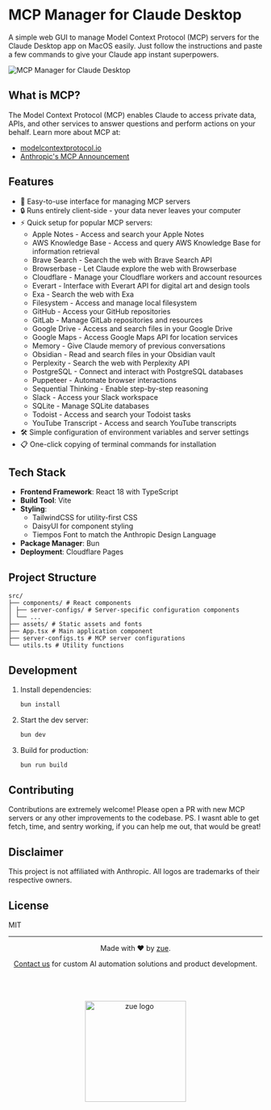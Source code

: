 # MCP Manager for Claude Desktop

A simple web GUI to manage Model Context Protocol (MCP) servers for the Claude Desktop app on MacOS easily. Just follow the instructions and paste a few commands to give your Claude app instant superpowers.

![MCP Manager for Claude Desktop](https://assets.zue.ai/mcp-manager-hero.png)

## What is MCP?

The Model Context Protocol (MCP) enables Claude to access private data, APIs, and other services to answer questions and perform actions on your behalf. Learn more about MCP at:

- [modelcontextprotocol.io](https://modelcontextprotocol.io)
- [Anthropic's MCP Announcement](https://www.anthropic.com/news/model-context-protocol)

## Features

- 🚀 Easy-to-use interface for managing MCP servers
- 🔒 Runs entirely client-side - your data never leaves your computer
- ⚡️ Quick setup for popular MCP servers:
  - Apple Notes - Access and search your Apple Notes
  - AWS Knowledge Base - Access and query AWS Knowledge Base for information retrieval
  - Brave Search - Search the web with Brave Search API
  - Browserbase - Let Claude explore the web with Browserbase
  - Cloudflare - Manage your Cloudflare workers and account resources
  - Everart - Interface with Everart API for digital art and design tools
  - Exa - Search the web with Exa
  - Filesystem - Access and manage local filesystem
  - GitHub - Access your GitHub repositories
  - GitLab - Manage GitLab repositories and resources
  - Google Drive - Access and search files in your Google Drive
  - Google Maps - Access Google Maps API for location services
  - Memory - Give Claude memory of previous conversations
  - Obsidian - Read and search files in your Obsidian vault
  - Perplexity - Search the web with Perplexity API
  - PostgreSQL - Connect and interact with PostgreSQL databases
  - Puppeteer - Automate browser interactions
  - Sequential Thinking - Enable step-by-step reasoning
  - Slack - Access your Slack workspace
  - SQLite - Manage SQLite databases
  - Todoist - Access and search your Todoist tasks
  - YouTube Transcript - Access and search YouTube transcripts
- 🛠 Simple configuration of environment variables and server settings
- 📋 One-click copying of terminal commands for installation

## Tech Stack

- **Frontend Framework**: React 18 with TypeScript
- **Build Tool**: Vite
- **Styling**:
  - TailwindCSS for utility-first CSS
  - DaisyUI for component styling
  - Tiempos Font to match the Anthropic Design Language
- **Package Manager**: Bun
- **Deployment**: Cloudflare Pages

## Project Structure

```plaintext
src/
├── components/ # React components
│ ├── server-configs/ # Server-specific configuration components
│ └── ...
├── assets/ # Static assets and fonts
├── App.tsx # Main application component
├── server-configs.ts # MCP server configurations
└── utils.ts # Utility functions
```

## Development

1. Install dependencies:

   ```bash
   bun install
   ```

2. Start the dev server:

   ```bash
   bun dev
   ```

3. Build for production:

   ```bash
   bun run build
   ```

## Contributing

Contributions are extremely welcome! Please open a PR with new MCP servers or any other improvements to the codebase.
PS. I wasnt able to get fetch, time, and sentry working, if you can help me out, that would be great!

## Disclaimer

This project is not affiliated with Anthropic. All logos are trademarks of their respective owners.

## License

MIT

---

<center>
Made with ❤️ by <a href="https://zue.ai">zue</a>.

[Contact us](https://zue.ai/talk-to-us) for custom AI automation solutions and product development.

<br />
<br />
<br />
<a href="https://zue.ai">
<img src="https://assets.zue.ai/logo_zue_yellow.svg" alt="zue logo" width="200" height="auto" style="display: block; margin: 0 auto;" />
</a>
</center>
